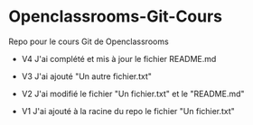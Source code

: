 # Openclassrooms-Git-Cours
Repo pour le cours Git de Openclassrooms


- V4
J'ai complété et mis à jour le fichier README.md

- V3
J'ai ajouté "Un autre fichier.txt"

- V2
J'ai modifié le fichier "Un fichier.txt" et le "README.md"

- V1 
J'ai ajouté à la racine du repo le fichier "Un fichier.txt"